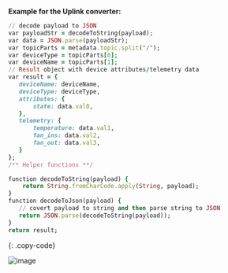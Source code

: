**Example for the Uplink converter:**

```ruby
// decode payload to JSON
var payloadStr = decodeToString(payload);
var data = JSON.parse(payloadStr);
var topicParts = metadata.topic.split("/");
var deviceType = topicParts[0];
var deviceName = topicParts[1];
// Result object with device attributes/telemetry data
var result = {
   deviceName: deviceName,
   deviceType: deviceType,
   attributes: {
       state: data.val0,
   },
   telemetry: {
       temperature: data.val1,
       fan_ins: data.val2,
       fan_out: data.val3,
   }
};
/** Helper functions **/

function decodeToString(payload) {
    return String.fromCharCode.apply(String, payload);
}
function decodeToJson(payload) {
   // covert payload to string and then parse string to JSON
   return JSON.parse(decodeToString(payload));
}
return result;
```
{: .copy-code}

![image](https://img.tbqa.cloud/user-guide/integrations/aws-iot/aws-iot-uplink-converter-java-pe.png)
